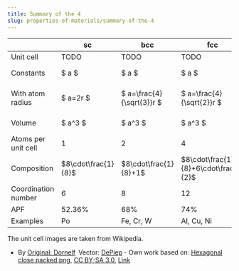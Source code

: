 ```yaml
---
title: Summary of the 4
slug: properties-of-materials/summary-of-the-4
---
```


|                     | sc                  | bcc                       | fcc                                   | hcp                                      |
| ------------------- | ------------------- | ------------------------- | ------------------------------------- | ---------------------------------------- |
| Unit cell           | TODO                | TODO                      | TODO                                  | ![hcp](/props/hcp.svg)                   |
| Constants           | $ a $               | $ a $                     | $ a $                                 | $ a, c $ (where $ c > a $)               |
| With atom radius    | $ a=2r $            | $ a=\frac{4}{\sqrt{3}}r $ | $ a=\frac{4}{\sqrt{2}}r $             | $ a = 2r ; c=\sqrt{\frac{8}{3}}a $       |
| Volume              | $ a^3 $             | $ a^3 $                   | $ a^3 $                               | $ \frac{3}{2} \sqrt{3} a^2c $            |
| Atoms per unit cell | 1                   | 2                         | 4                                     | 6                                        |
| Composition         | $8\cdot\frac{1}{8}$ | $8\cdot\frac{1}{8}+1$     | $8\cdot\frac{1}{8}+6\cdot\frac{1}{2}$ | $3+12\cdot\frac{1}{6}+2\cdot\frac{1}{2}$ |
| Coordination number | 6                   | 8                         | 12                                    | 12                                       |
| APF                 | 52.36%              | 68%                       | 74%                                   | 74%                                      |
| Examples            | Po                  | Fe, Cr, W                 | Al, Cu, Ni                            | Mg, Zn                                   |

The unit cell images are taken from Wikipedia.

- By
  <a href="//commons.wikimedia.org/wiki/File:Hexagonal_close_packed.png" title="File:Hexagonal close packed.png">Original:
  </a>
  <a href="//commons.wikimedia.org/wiki/User_talk:Dornelf~commonswiki" title="User talk:Dornelf~commonswiki">Dornelf</a> Vector:
  <a href="//commons.wikimedia.org/wiki/User:DePiep" title="User:DePiep">DePiep</a> -
  Own work based on:
  <a href="//commons.wikimedia.org/wiki/File:Hexagonal_close_packed.png" title="File:Hexagonal close packed.png">Hexagonal
  close packed.png</a>,
  <a href="https://creativecommons.org/licenses/by-sa/3.0" title="Creative Commons Attribution-Share Alike 3.0">CC
  BY-SA 3.0</a>,
  <a href="https://commons.wikimedia.org/w/index.php?curid=20183889">Link</a>
